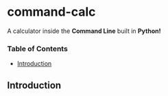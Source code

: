 # command-calc
A calculator inside the **Command Line** built in **Python!**

### Table of Contents

- [Introduction](#introduction)

## Introduction
